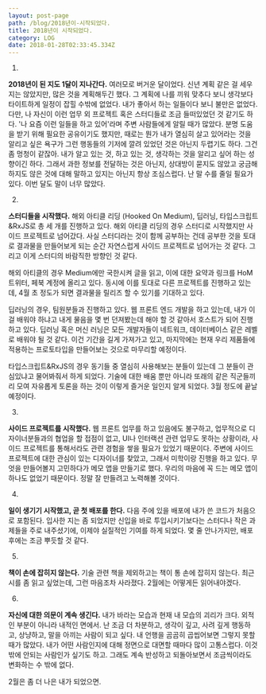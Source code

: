 ```yaml
---
layout: post-page
path: /blog/2018년이-시작되었다.
title: 2018년이 시작되었다.
category: LOG
date: 2018-01-28T02:33:45.334Z
---
```

1.

**2018년이 된 지도 1달이 지나간다.** 여러모로 버거운 달이었다. 신년 계획 같은 걸 세우지는 않았지만, 많은 것을 계획해두긴 했다. 그 계획에 나를 끼워 맞추다 보니 생각보다 타이트하게 일정이 잡힐 수밖에 없었다. 내가 좋아서 하는 일들이다 보니 불만은 없었다. 다만, 나 자신이 이런 업무 외 프로젝트 혹은 스터디들로 조금 들떠있었던 것 같기도 하다. '나 요즘 이런 일들을 하고 있어'라며 주변 사람들에게 알릴 때가 많았다. 분명 도움을 받기 위해 필요한 공유이기도 했지만, 때로는 뭔가 내가 열심히 살고 있어라는 것을 알리고 싶은 욕구가 그런 행동들의 기저에 깔려 있었던 것은 아닌지 두렵기도 하다. 그건 좀 멍청이 같잖아. 내가 알고 있는 것, 하고 있는 것, 생각하는 것을 알리고 싶어 하는 성향이긴 하다. 그래서 과한 정보를 전달하는 것은 아닌지, 상대방이 묻지도 않았고 궁금해하지도 않은 것에 대해 말하고 있지는 아닌지 항상 조심스럽다. 난 말 수를 줄일 필요가 있다. 이번 달도 말이 너무 많았다.



2.

**스터디들을 시작했다.** 해외 아티클 리딩 (Hooked On Medium), 딥러닝, 타입스크립트&RxJS로 총 세 개를 진행하고 있다. 해외 아티클 리딩의 경우 스터디로 시작했지만 사이드 프로젝트로 넘어갔다. 사실 스터디라는 것이 함께 공부하는 건데 공부한 것을 토대로 결과물을 만들어보게 되는 순간 자연스럽게 사이드 프로젝트로 넘어가는 것 같다. 그리고 이게 스터디의 바람직한 방향인 것 같다. 

해외 아티클의 경우 Medium에만 국한시켜 글을 읽고, 이에 대한 요약과 링크를 HoM 트위터, 페북 계정에 올리고 있다. 동시에 이를 토대로 다른 프로젝트를 진행하고 있는데, 4월 초 정도가 되면 결과물을 릴리즈 할 수 있기를 기대하고 있다. 

딥러닝의 경우, 팀원분들과 진행하고 있다. 웹 프론트 엔드 개발을 하고 있는데, 내가 이걸 배워야 하냐고 내게 물음을 몇 번 던져봤는데 해야 할 것 같아서 호스트가 되어 진행하고 있다. 딥러닝 혹은 머신 러닝은 모든 개발자들이 네트워크, 데이터베이스 같은 레벨로 배워야 될 것 같다. 이건 기간을 길게 가져가고 있고, 마지막에는 현재 우리 제품들에 적용하는 프로토타입을 만들어보는 것으로 마무리할 예정이다.

타입스크립트&RxJS의 경우 동기들 중 열심히 사용해보는 분들이 있는데 그 분들이 관심있냐고 물어봐줘서 하게 되었다. 기술에 대한 배움 뿐만 아니라 또래의 같은 직군들끼리 모여 자유롭게 토론을 하는 것이 이렇게 즐거운 일인지 알게 되었다. 3월 정도에 끝날 예정이다.



3.

**사이드 프로젝트를 시작했다.** 웹 프론트 업무를 하고 있음에도 불구하고, 업무적으로 디자이너분들과의 협업을 할 접점이 없고, UI나 인터랙션 관련 업무도 못하는 상황이라, 사이드 프로젝트를 통해서라도 관련 경험을 쌓을 필요가 있었기 때문이다. 주변에 사이드 프로젝트에 대한 관심이 있는 디자이너를 찾았고, 그래서 미학이랑 진행을 하고 있다. 무엇을 만들어볼지 고민하다가 메모 앱을 만들기로 했다. 우리의 마음에 꼭 드는 메모 앱이 하나도 없었기 때문이다. 정말 잘 만들려고 노력해볼 것이다.



4.

**일이 생기기 시작했고, 곧 첫 배포를 한다.** 다음 주에 있을 배포에 내가 쓴 코드가 처음으로 포함된다. 입사한 지는 좀 되었지만 신입을 바로 투입시키기보다는 스터디나 작은 과제들을 주로 내주셨기에, 이제야 실질적인 기여를 하게 되었다. 몇 줄 안나가지만, 배포 후에는 조금 뿌듯할 것 같다.



5.

**책이 손에 잡히지 않는다.** 기술 관련 책을 제외하고는 책이 통 손에 잡히지 않는다. 최근 시를 좀 읽고 싶었는데, 그런 마음조차 사라졌다. 2월에는 어떻게든 읽어내야겠다.



6.

**자신에 대한 의문이 계속 생긴다.** 내가 바라는 모습과 현재 내 모습의 괴리가 크다. 외적인 부분이 아니라 내적인 면에서. 난 조금 더 차분하고, 생각이 깊고, 사려 깊게 행동하고, 상냥하고, 말을 아끼는 사람이 되고 싶다. 내 언행을 곰곰히 곱씹어보면 그렇지 못할 때가 많았다. 내가 어떤 사람인지에 대해 정면으로 대면할 때마다 많이 고통스럽다. 이것밖에 안되는 사람인가 싶기도 하고. 그래도 계속 반성하고 되돌아보면서 조금씩이라도 변화하는 수 밖에 없다.



2월은 좀 더 나은 내가 되었으면. 
